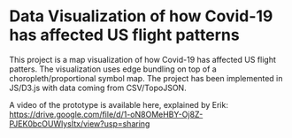 # Data Visualization of how Covid-19 has affected US flight patterns
This project is a map visualization of how Covid-19 has affected US flight patters. The visualization uses edge bundling on top of a choropleth/proportional symbol map. 
The project has been implemented in JS/D3.js with data coming from CSV/TopoJSON. 

A video of the prototype is available here, explained by Erik: https://drive.google.com/file/d/1-oN8OMeHBY-Oj8Z-PJEK0bcOUWlysItx/view?usp=sharing 
